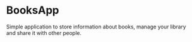 # BooksApp
Simple application to store information about books, manage your library and share it with other people.
